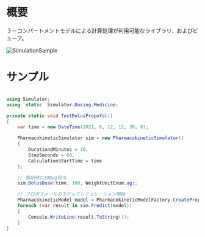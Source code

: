 # 概要

３－コンパートメントモデルによる計算処理が利用可能なライブラリ、およびビューア。

![SimulationSample](https://user-images.githubusercontent.com/36323985/121774833-3a2aaf00-cbbf-11eb-9605-b7b2ec0fe899.PNG)

# サンプル

```C#

using Simulator;
using  static  Simulator.Dosing.Medicine;

private static void TestBolusPropofol()
{
    var time = new DateTime(2021, 6, 12, 12, 30, 0);

    PharmacokineticSimulator sim = new PharmacokineticSimulator()
    {
        DurationdMinutes = 10,
        StepSeconds = 60,
        CalculationStartTime = time
    };

    // 開始時に100μg投与
    sim.BolusDose(time, 100, WeightUnitEnum.ug);

    // プロポフォールのモデルでシミュレーション開始
    PharmacokineticModel model = PharmacokineticModelFactory.CreatePropofol(50);
    foreach (var result in sim.Predict(model))
    {
        Console.WriteLine(result.ToString());
    }
}   
     
```
